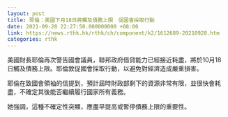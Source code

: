 ```yaml
---
layout: post
title: 耶倫：美國下月18日將觸及債務上限　促國會採取行動
date: 2021-09-28 22:27:50.000000000 +08:00
link: https://news.rthk.hk/rthk/ch/component/k2/1612689-20210928.htm
categories: rthk
---
```


美國財長耶倫再次警告國會議員，聯邦政府借貸能力已經接近耗盡，將於10月18日觸及債務上限。耶倫敦促國會採取行動，以避免對經濟造成嚴重損害。

耶倫在致國會領袖的信提到，預計屆時財政部剩下的資源非常有限，並很快會耗盡，不確定其後能否繼續履行國家所有義務。

她強調，這種不確定性突顯，應盡早提高或暫停債務上限的重要性。

